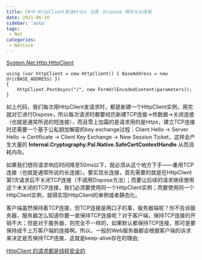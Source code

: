 ```yaml
---
title: C#中 HttpClient发送Https 注意：Dispose 预热与长连接
date: 2021-06-10
sidebar: 'auto'
tags:
 - Net
categories: 
 - NetCore
---
```



[System.Net.Http.HttpClient](https://docs.microsoft.com/en-us/dotnet/api/system.net.http.httpclient?redirectedfrom=MSDN&view=net-5.0)



```CSharp
using (var httpClient = new HttpClient() { BaseAddress = new Uri(BASE_ADDRESS) })
{
    httpClient.PostAsync("/", new FormUrlEncodedContent(parameters));
}
```

如上代码，我们每次用HttpClient发请求时，都是新建一个HttpClient实例，用完就对它进行Dispose，所以每次请求时都要经历新建TCP连接->传数据->关闭连接（也就是通常所说的短连接），而且雪上加霜的是请求用的是https，建立TCP连接时还需要一个基于公私钥加解密的key exchange过程：Client Hello -> Server Hello -> Certificate -> Client Key Exchange -> New Session Ticket，这样会产生大量的 **Internal.Cryptography.Pal.Native.SafeCertContextHandle** 从而消耗内存。



如果我们想将请求响应时间降至50ms以下，就必须从这个地方下手——重用TCP连接（也就是通常所说的长连接）。要实现长连接，首先需要的就是在HttpClient第1次请求后不关闭TCP连接（不调用Dispose方法）；而要让后续的请求继续使用这个未关闭的TCP连接，我们必须要使用同一个HttpClient实例；而要使用同一个HttpClient实例，就得实现HttpClient的单例或者静态化。

客户端虽然保持着TCP连接，但TCP连接是两口子的事，服务器端呢？你不告诉服务器，服务器怎么知道你要一直保持TCP连接呢？对于客户端，保持TCP连接的开销不大；但是对于服务器，则完全不一样的，如果默认都保持TCP连接，那可是要保持成千上万客户端的连接啊。所以，一般的Web服务器都会根据客户端的诉求来决定是否保持TCP连接，这就是keep-alive存在的理由;

[HttpClient 的请求都是线程安全的](https://docs.microsoft.com/en-us/dotnet/api/system.net.http.httpclient?view=net-5.0#remarks)